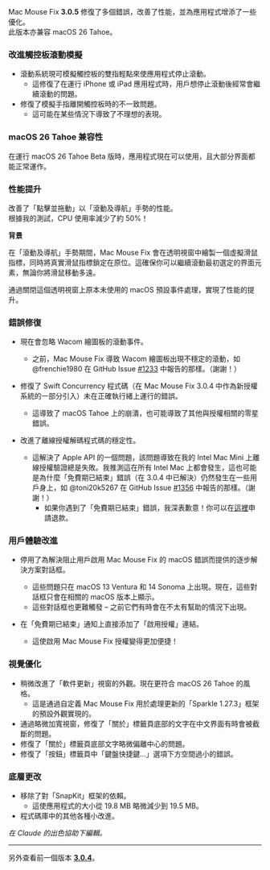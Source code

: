 Mac Mouse Fix **3.0.5** 修復了多個錯誤，改善了性能，並為應用程式增添了一些優化。\
此版本亦兼容 macOS 26 Tahoe。

### 改進觸控板滾動模擬

- 滾動系統現可模擬觸控板的雙指輕點來使應用程式停止滾動。
    - 這修復了在運行 iPhone 或 iPad 應用程式時，用戶想停止滾動後經常會繼續滾動的問題。
- 修復了模擬手指離開觸控板時的不一致問題。
    - 這可能在某些情況下導致了不理想的表現。



### macOS 26 Tahoe 兼容性

在運行 macOS 26 Tahoe Beta 版時，應用程式現在可以使用，且大部分界面都能正常運作。



### 性能提升

改善了「點擊並拖動」以「滾動及導航」手勢的性能。\
根據我的測試，CPU 使用率減少了約 50%！

**背景**

在「滾動及導航」手勢期間，Mac Mouse Fix 會在透明視窗中繪製一個虛擬滑鼠指標，同時將真實滑鼠指標鎖定在原位。這確保你可以繼續滾動最初選定的界面元素，無論你將滑鼠移動多遠。

通過關閉這個透明視窗上原本未使用的 macOS 預設事件處理，實現了性能的提升。





### 錯誤修復

- 現在會忽略 Wacom 繪圖板的滾動事件。
    - 之前，Mac Mouse Fix 導致 Wacom 繪圖板出現不穩定的滾動，如 @frenchie1980 在 GitHub Issue [#1233](https://github.com/noah-nuebling/mac-mouse-fix/issues/1233) 中報告的那樣。（謝謝！）
    
- 修復了 Swift Concurrency 程式碼（在 Mac Mouse Fix 3.0.4 中作為新授權系統的一部分引入）未在正確執行緒上運行的錯誤。
    - 這導致了 macOS Tahoe 上的崩潰，也可能導致了其他與授權相關的零星錯誤。
- 改進了離線授權解碼程式碼的穩定性。
    - 這解決了 Apple API 的一個問題，該問題導致在我的 Intel Mac Mini 上離線授權驗證總是失敗。我推測這在所有 Intel Mac 上都會發生，這也可能是為什麼「免費期已結束」錯誤（在 3.0.4 中已解決）仍然發生在一些用戶身上，如 @toni20k5267 在 GitHub Issue [#1356](https://github.com/noah-nuebling/mac-mouse-fix/issues/1356) 中報告的那樣。（謝謝！）
        - 如果你遇到了「免費期已結束」錯誤，我深表歉意！你可以在[這裡](https://redirect.macmousefix.com/?target=mmf-apply-for-refund)申請退款。
     
     

### 用戶體驗改進

- 停用了為解決阻止用戶啟用 Mac Mouse Fix 的 macOS 錯誤而提供的逐步解決方案對話框。
    - 這些問題只在 macOS 13 Ventura 和 14 Sonoma 上出現。現在，這些對話框只會在相關的 macOS 版本上顯示。
    - 這些對話框也更難觸發 – 之前它們有時會在不太有幫助的情況下出現。
    
- 在「免費期已結束」通知上直接添加了「啟用授權」連結。
    - 這使啟用 Mac Mouse Fix 授權變得更加便捷！

### 視覺優化

- 稍微改進了「軟件更新」視窗的外觀。現在更符合 macOS 26 Tahoe 的風格。
    - 這是通過自定義 Mac Mouse Fix 用於處理更新的「Sparkle 1.27.3」框架的預設外觀實現的。
- 通過略微加寬視窗，修復了「關於」標籤頁底部的文字在中文界面有時會被截斷的問題。
- 修復了「關於」標籤頁底部文字略微偏離中心的問題。
- 修復了「按鈕」標籤頁中「鍵盤快捷鍵...」選項下方空間過小的錯誤。

### 底層更改

- 移除了對「SnapKit」框架的依賴。
    - 這使應用程式的大小從 19.8 MB 略微減少到 19.5 MB。
- 程式碼庫中的其他各種小改進。

*在 Claude 的出色協助下編輯。*

---

另外查看前一個版本 [**3.0.4**](https://github.com/noah-nuebling/mac-mouse-fix/releases/tag/3.0.4)。